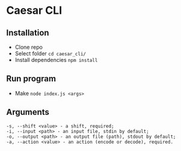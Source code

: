 # Caesar CLI


## Installation

+ Clone repo
+ Select folder `cd caesar_cli/`
+ Install dependencies `npm install`

## Run program

+ Make `node index.js <args>`

## Arguments

```
-s, --shift <value> - a shift, required;
-i, --input <path> - an input file, stdin by default;
-o, --output <path> - an output file (path), stdout by default;
-a, --action <value> - an action (encode or decode), required.
```
